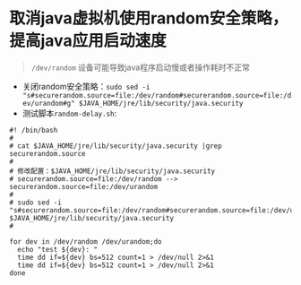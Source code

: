 # 取消java虚拟机使用random安全策略，提高java应用启动速度 
> `/dev/random` 设备可能导致java程序启动慢或者操作耗时不正常

* 关闭random安全策略：`sudo sed -i "s#securerandom.source=file:/dev/random#securerandom.source=file:/dev/urandom#g" $JAVA_HOME/jre/lib/security/java.security`
* 测试脚本`random-delay.sh`:
``` shell
#! /bin/bash
#
# cat $JAVA_HOME/jre/lib/security/java.security |grep securerandom.source 
# 
# 修改配置：$JAVA_HOME/jre/lib/security/java.security
# securerandom.source=file:/dev/random --> securerandom.source=file:/dev/urandom  
#
# sudo sed -i "s#securerandom.source=file:/dev/random#securerandom.source=file:/dev/urandom#g" $JAVA_HOME/jre/lib/security/java.security
#

for dev in /dev/random /dev/urandom;do
  echo "test ${dev}: "
  time dd if=${dev} bs=512 count=1 > /dev/null 2>&1
  time dd if=${dev} bs=512 count=1 > /dev/null 2>&1
done
```

